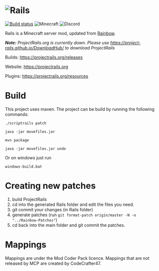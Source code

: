 ![Rails](https://cdn.discordapp.com/attachments/280480189945872385/315651907156705280/logo.png)
=======
[![Build status](https://ci.appveyor.com/api/projects/status/kyyec15kp2qj8wu9/branch/master?svg=true)](https://ci.appveyor.com/project/IsaiahPatton/projectrails-mirror/branch/master) ![Minecraft](https://img.shields.io/badge/Minecraft-1.12.2-green.svg) ![Discord](https://img.shields.io/badge/Discord-https%3A%2F%2Fdiscord.gg%2FrPmgVN6-blue.svg)

Rails is a Minecraft server mod, updated from [Rainbow](https://project-rainbow.org).

<i><b>Note:</b> ProjectRails.org is currently down. Please use <https://project-rails.github.io/DownloadHub/> to download ProjectRails</i>

Builds: <https://projectrails.org/releases>

Website: <https://projectrails.org>

Plugins: <https://projectrails.org/resources>

Build
=====

This project uses maven. The project can be build by running the following commands:
```
./scriptrails patch
```
```
java -jar movefiles.jar
```
```
mvn package
```
```
java -jar movefiles.jar undo
```

Or on windows just run
```
windows-build.bat
```

Creating new patches
=====

1. build ProjectRails
2. cd into the generated Rails folder and edit the files you need.
3. git commit your changes (in Rails folder)
3. generate patches (run ```git format-patch origin/master -N -o "../Rainbow-Patches"```)
4. cd back into the main folder and git commit the patches.

Mappings
=====
Mappings are under the Mod Coder Pack licence.
Mappings that are not released by MCP are created by CodeCrafter47.
